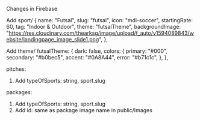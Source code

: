 Changes in Firebase

Add sport/
{
name: "Futsal",
slug: "futsal",
icon: "mdi-soccer",
startingRate: 60,
tag: "Indoor & Outdoor",
theme: "futsalTheme",
backgroundImage:
"https://res.cloudinary.com/thearksg/image/upload/f_auto/v1594089843/website/landingpage_image_slide1.png",
},

Add theme/
futsalTheme: {
dark: false,
colors: {
primary: "#000",
secondary: "#b0bec5",
accent: "#0A8A44",
error: "#b71c1c",
},
},

pitches:

1.  Add typeOfSports: string, sport.slug

packages:

1.  Add typeOfSports: string, sport.slug
2.  Add id: same as package image name in public/Images
